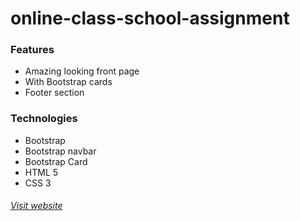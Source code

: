 # online-class-school-assignment
### Features
- Amazing looking front page
- With Bootstrap cards
- Footer section
### Technologies
- Bootstrap
- Bootstrap navbar
- Bootstrap Card
- HTML 5
- CSS 3
###### [Visit website](https://rakibul-98.github.io/e-school-assignment/)
